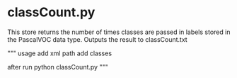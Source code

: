 # classCount.py

This store returns the number of times classes are passed in labels stored in the PascalVOC data type. Outputs the result to classCount.txt

""" usage 
add xml path
add classes

after run
python classCount.py
 """